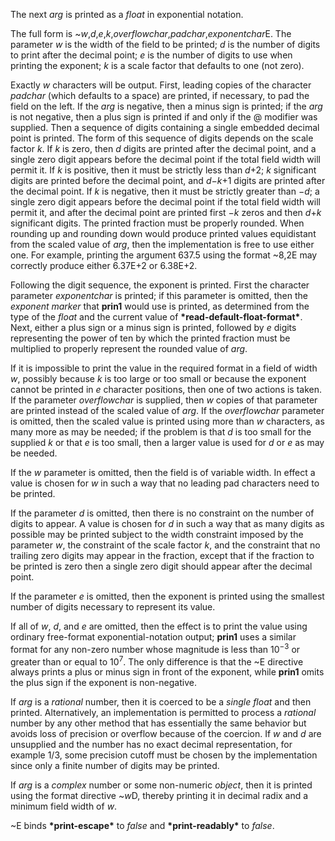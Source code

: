  



The next *arg* is printed as a *float* in exponential notation. 



The full form is &#126;*w*,*d*,*e*,*k*,*overflowchar*,*padchar*,*exponentchar*E. The parameter *w* is the width of the field to be printed; *d* is the number of digits to print after the decimal point; *e* is the number of digits to use when printing the exponent; *k* is a scale factor that defaults to one (not zero). 



Exactly *w* characters will be output. First, leading copies of the character *padchar* (which defaults to a space) are printed, if necessary, to pad the field on the left. If the *arg* is negative, then a minus sign is printed; if the *arg* is not negative, then a plus sign is printed if and only if the @ modifier was supplied. Then a sequence of digits containing a single embedded decimal point is printed. The form of this sequence of digits depends on the scale factor *k*. If *k* is zero, then *d* digits are printed after the decimal point, and a single zero digit appears before the decimal point if the total field width will permit it. If *k* is positive, then it must be strictly less than *d*+2; *k* significant digits are printed before the decimal point, and *d−k*+1 digits are printed after the decimal point. If *k* is negative, then it must be strictly greater than *−d*; a single zero digit appears before the decimal point if the total field width will permit it, and after the decimal point are printed first *−k* zeros and then *d*+*k* significant digits. The printed fraction must be properly rounded. When rounding up and rounding down would produce printed values equidistant from the scaled value of *arg*, then the implementation is free to use either one. For example, printing the argument 637.5 using the format &#126;8,2E may correctly produce either 6.37E+2 or 6.38E+2. 







 



 



Following the digit sequence, the exponent is printed. First the character parameter *exponentchar* is printed; if this parameter is omitted, then the *exponent marker* that **prin1** would use is printed, as determined from the type of the *float* and the current value of **\*read-default-float-format\***. Next, either a plus sign or a minus sign is printed, followed by *e* digits representing the power of ten by which the printed fraction must be multiplied to properly represent the rounded value of *arg*. 



If it is impossible to print the value in the required format in a field of width *w*, possibly because *k* is too large or too small or because the exponent cannot be printed in *e* character positions, then one of two actions is taken. If the parameter *overflowchar* is supplied, then *w* copies of that parameter are printed instead of the scaled value of *arg*. If the *overflowchar* parameter is omitted, then the scaled value is printed using more than *w* characters, as many more as may be needed; if the problem is that *d* is too small for the supplied *k* or that *e* is too small, then a larger value is used for *d* or *e* as may be needed. 



If the *w* parameter is omitted, then the field is of variable width. In effect a value is chosen for *w* in such a way that no leading pad characters need to be printed. 



If the parameter *d* is omitted, then there is no constraint on the number of digits to appear. A value is chosen for *d* in such a way that as many digits as possible may be printed subject to the width constraint imposed by the parameter *w*, the constraint of the scale factor *k*, and the constraint that no trailing zero digits may appear in the fraction, except that if the fraction to be printed is zero then a single zero digit should appear after the decimal point. 



If the parameter *e* is omitted, then the exponent is printed using the smallest number of digits necessary to represent its value. 



If all of <i>w</i>, <i>d</i>, and <i>e</i> are omitted, then the effect is to print the value using ordinary free-format exponential-notation output; **prin1** uses a similar format for any non-zero number whose magnitude is less than 10<sup><i>−</i>3</sup> or greater than or equal to 10<sup>7</sup>. The only difference is that the &#126;E directive always prints a plus or minus sign in front of the exponent, while **prin1** omits the plus sign if the exponent is non-negative. 



If *arg* is a *rational* number, then it is coerced to be a *single float* and then printed. Alternatively, an implementation is permitted to process a *rational* number by any other method that has essentially the same behavior but avoids loss of precision or overflow because of the coercion. If *w* and *d* are unsupplied and the number has no exact decimal representation, for example 1/3, some precision cutoff must be chosen by the implementation since only a finite number of digits may be printed. 



If *arg* is a *complex* number or some non-numeric *object*, then it is printed using the format directive &#126;*w*D, thereby printing it in decimal radix and a minimum field width of *w*. 



&#126;E binds **\*print-escape\*** to *false* and **\*print-readably\*** to *false*. 



